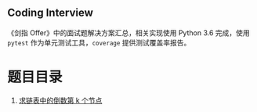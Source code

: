 Coding Interview
------------------

《剑指 Offer》中的面试题解决方案汇总，相关实现使用 Python 3.6 完成，使用 `pytest` 作为单元测试工具，`coverage` 提供测试覆盖率报告。

# 题目目录

1. [求链表中的倒数第 k 个节点](src/problems/p01_find_kth_node.py)
